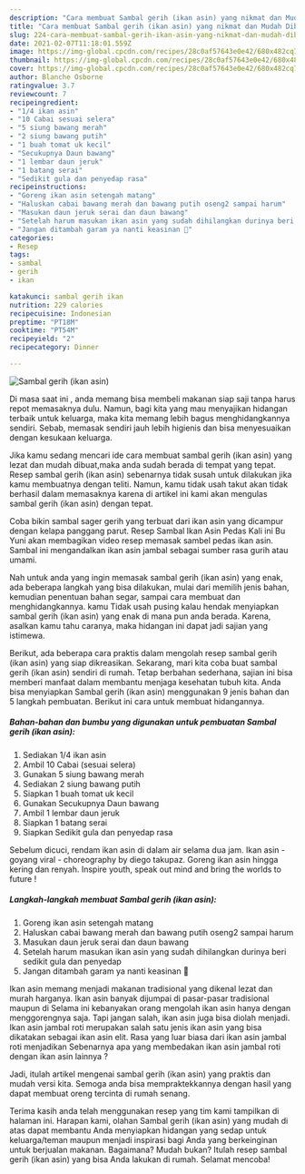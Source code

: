 ```yaml
---
description: "Cara membuat Sambal gerih (ikan asin) yang nikmat dan Mudah Dibuat"
title: "Cara membuat Sambal gerih (ikan asin) yang nikmat dan Mudah Dibuat"
slug: 224-cara-membuat-sambal-gerih-ikan-asin-yang-nikmat-dan-mudah-dibuat
date: 2021-02-07T11:18:01.559Z
image: https://img-global.cpcdn.com/recipes/28c0af57643e0e42/680x482cq70/sambal-gerih-ikan-asin-foto-resep-utama.jpg
thumbnail: https://img-global.cpcdn.com/recipes/28c0af57643e0e42/680x482cq70/sambal-gerih-ikan-asin-foto-resep-utama.jpg
cover: https://img-global.cpcdn.com/recipes/28c0af57643e0e42/680x482cq70/sambal-gerih-ikan-asin-foto-resep-utama.jpg
author: Blanche Osborne
ratingvalue: 3.7
reviewcount: 7
recipeingredient:
- "1/4 ikan asin"
- "10 Cabai sesuai selera"
- "5 siung bawang merah"
- "2 siung bawang putih"
- "1 buah tomat uk kecil"
- "Secukupnya Daun bawang"
- "1 lembar daun jeruk"
- "1 batang serai"
- "Sedikit gula dan penyedap rasa"
recipeinstructions:
- "Goreng ikan asin setengah matang"
- "Haluskan cabai bawang merah dan bawang putih oseng2 sampai harum"
- "Masukan daun jeruk serai dan daun bawang"
- "Setelah harum masukan ikan asin yang sudah dihilangkan durinya beri sedikit gula dan penyedap"
- "Jangan ditambah garam ya nanti keasinan 🤭"
categories:
- Resep
tags:
- sambal
- gerih
- ikan

katakunci: sambal gerih ikan 
nutrition: 229 calories
recipecuisine: Indonesian
preptime: "PT18M"
cooktime: "PT54M"
recipeyield: "2"
recipecategory: Dinner

---
```



![Sambal gerih (ikan asin)](https://img-global.cpcdn.com/recipes/28c0af57643e0e42/680x482cq70/sambal-gerih-ikan-asin-foto-resep-utama.jpg)

Di masa  saat ini , anda memang bisa membeli makanan siap saji tanpa harus repot memasaknya dulu. Namun, bagi kita yang mau menyajikan hidangan terbaik untuk keluarga, maka kita memang lebih bagus menghidangkannya sendiri. Sebab, memasak sendiri jauh lebih higienis dan bisa menyesuaikan dengan kesukaan keluarga.

Jika kamu sedang mencari ide cara membuat sambal gerih (ikan asin) yang lezat dan mudah dibuat,maka anda sudah berada di tempat yang tepat. Resep sambal gerih (ikan asin)  sebenarnya tidak susah untuk dilakukan jika kamu membuatnya dengan teliti. Namun, kamu tidak usah takut akan tidak berhasil dalam memasaknya 
karena di artikel ini kami akan mengulas sambal gerih (ikan asin) dengan tepat.  

Coba bikin sambal sager gerih yang terbuat dari ikan asin yang dicampur dengan kelapa panggang parut. Resep Sambal Ikan Asin Pedas Kali ini Bu Yuni akan membagikan video resep memasak sambel pedas ikan asin. Sambal ini mengandalkan ikan asin jambal sebagai sumber rasa gurih atau umami.

Nah untuk anda yang ingin memasak sambal gerih (ikan asin) yang enak, ada beberapa langkah yang bisa dilakukan, mulai dari memilih jenis bahan, kemudian penentuan bahan segar, sampai cara membuat dan menghidangkannya. kamu Tidak usah pusing kalau hendak menyiapkan sambal gerih (ikan asin) yang enak di mana pun anda berada. Karena, asalkan kamu  tahu caranya, maka hidangan ini dapat jadi sajian yang istimewa.

Berikut, ada beberapa cara praktis  dalam mengolah resep sambal gerih (ikan asin) yang siap dikreasikan. Sekarang, mari kita coba buat sambal gerih (ikan asin) sendiri di rumah. Tetap berbahan sederhana, sajian ini bisa memberi manfaat dalam membantu menjaga kesehatan tubuh kita. Anda bisa menyiapkan Sambal gerih (ikan asin) menggunakan 9 jenis bahan dan 5 langkah pembuatan. Berikut ini cara untuk membuat hidangannya.

<!--inarticleads1-->

##### Bahan-bahan dan bumbu yang digunakan untuk pembuatan Sambal gerih (ikan asin):

1. Sediakan 1/4 ikan asin
1. Ambil 10 Cabai (sesuai selera)
1. Gunakan 5 siung bawang merah
1. Sediakan 2 siung bawang putih
1. Siapkan 1 buah tomat uk kecil
1. Gunakan Secukupnya Daun bawang
1. Ambil 1 lembar daun jeruk
1. Siapkan 1 batang serai
1. Siapkan Sedikit gula dan penyedap rasa


Sebelum dicuci, rendam ikan asin di dalam air selama dua jam. Ikan asin - goyang viral - choreography by diego takupaz. Goreng ikan asin hingga kering dan renyah. Inspire youth, speak out mind and bring the worlds to future ! 

<!--inarticleads2-->

##### Langkah-langkah membuat Sambal gerih (ikan asin):

1. Goreng ikan asin setengah matang
1. Haluskan cabai bawang merah dan bawang putih oseng2 sampai harum
1. Masukan daun jeruk serai dan daun bawang
1. Setelah harum masukan ikan asin yang sudah dihilangkan durinya beri sedikit gula dan penyedap
1. Jangan ditambah garam ya nanti keasinan 🤭


Ikan asin memang menjadi makanan tradisional yang dikenal lezat dan murah harganya. Ikan asin banyak dijumpai di pasar-pasar tradisional maupun di Selama ini kebanyakan orang mengolah ikan asin hanya dengan menggorengnya saja. Tapi jangan salah, ikan asin juga bisa diolah menjadi. Ikan asin jambal roti merupakan salah satu jenis ikan asin yang bisa dikatakan sebagai ikan asin elit. Rasa yang luar biasa dari ikan asin jambal roti menjadikan Sebenarnya apa yang membedakan ikan asin jambal roti dengan ikan asin lainnya ? 

Jadi, itulah artikel mengenai  sambal gerih (ikan asin)  yang praktis dan mudah versi kita. Semoga anda bisa mempraktekkannya dengan hasil yang dapat membuat oreng tercinta di rumah senang. 

Terima kasih anda telah menggunakan resep yang tim kami tampilkan di halaman ini. Harapan kami, olahan  Sambal gerih (ikan asin) yang mudah di atas dapat membantu Anda menyiapkan hidangan yang sedap untuk keluarga/teman maupun menjadi inspirasi bagi Anda yang berkeinginan untuk berjualan makanan. Bagaimana? Mudah bukan? Itulah resep sambal gerih (ikan asin) yang bisa Anda lakukan di rumah. Selamat mencoba!

